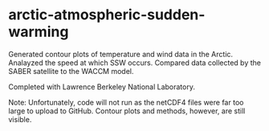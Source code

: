 # arctic-atmospheric-sudden-warming

Generated contour plots of temperature and wind data in the Arctic. Analayzed the speed at which SSW occurs. Compared data collected by the SABER satellite to the WACCM model.

Completed with Lawrence Berkeley National Laboratory.


Note: Unfortunately, code will not run as the netCDF4 files were far too large to upload to GitHub. Contour plots and methods, however, are still visible.

